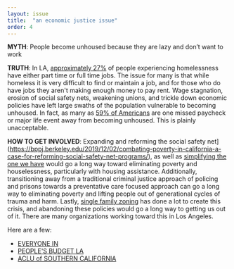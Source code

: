 ```yaml
---
layout: issue
title:  "an economic justice issue"
order: 4
---
```

<strong>MYTH</strong>: People become unhoused because they are lazy and don’t want to work

<strong>TRUTH</strong>: In LA, [approximately 27%](https://www.npr.org/2018/09/30/652572292/working-while-homeless-a-tough-job-for-thousands-of-californians) of people experiencing homelessness have either part time or full time jobs. The issue for many is that while homeless it is very difficult to find or maintain a job, and for those who do have jobs they aren't making enough money to pay rent. Wage stagnation, erosion of social safety nets, weakening unions, and trickle down economic policies have left large swaths of the population vulnerable to becoming unhoused. In fact, as many as [59% of Americans](https://invisiblepeople.tv/59-of-americans-are-just-one-paycheck-away-from-homelessness/) are one missed paycheck or major life event away from becoming unhoused. This is plainly unacceptable.

<strong>HOW TO GET INVOLVED</strong>: Expanding and reforming the social safety net](https://bppj.berkeley.edu/2019/12/02/combating-poverty-in-california-a-case-for-reforming-social-safety-net-programs/), as well as [simplifying the one we have](https://news.usc.edu/193023/social-safety-net-low-income-los-angeles-families-usc-research/) would go a long way toward eliminating poverty and houselessness, particularly with housing assistance. Additionally, transitioning away from a traditional criminal justice approach of policing and prisons towards a preventative care focused approach can go a long way to eliminating poverty and lifting people out of generational cycles of trauma and harm. Lastly, [single family zoning](https://www.latimes.com/opinion/story/2021-08-22/editorial-sb9-sb10-california-housing) has done a lot to create this crisis, and abandoning these policies would go a long way to getting us out of it. There are many organizations working toward this in Los Angeles.

Here are a few:

- [EVERYONE IN](https://everyoneinla.org/)
- [PEOPLE'S BUDGET LA](https://peoplesbudgetla.com/)
- [ACLU of SOUTHERN CALIFORNIA](https://www.aclusocal.org/en/issues/economic-justice)
